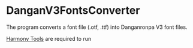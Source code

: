 # DanganV3FontsConverter
The program converts a font file (.otf, .ttf) into Danganronpa V3 font files.

[Harmony Tools](https://github.com/redssu/Harmony-Tools) are required to run
